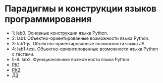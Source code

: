 # Парадигмы и конструкции языков программирования	

+ 1: lab0. Основные конструкции языка Python.
+ 2: lab1. Объектно-ориентированные возможности языка Python.
+ 3: lab1-js. Объектно-ориентированные возможности языка JS.
+ 4: lab1-test. Объектно-ориентированные возможности языка Python с тестами.  
+ 5-6: lab2. Функциональные возможности языка Python
+ [РК1](https://github.com/rasulov1337/pikyap/blob/master/rk1/RK1.pdf)
+ [РК2](https://github.com/rasulov1337/pikyap/blob/master/rk2/report.pdf)
+ [ДЗ](https://github.com/rasulov1337/pikyap/blob/master/homework/%D0%98%D0%A35-35%D0%91%20%D0%A0%D0%B0%D1%81%D1%83%D0%BB%D0%BE%D0%B2%20%D0%90%D1%80%D1%81%D0%B5%D0%BD%20%D0%9E%D1%82%D1%87%D0%B5%D1%82%20%D0%94%D0%97.pdf)
